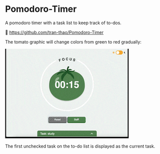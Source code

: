 # Pomodoro-Timer
A pomodoro timer with a task list to keep track of to-dos.


🔗 https://github.com/tran-thao/Pomodoro-Timer

The tomato graphic will change colors from green to red gradually:


![Pomodoro Timer Demo GIF](https://github.com/ph9th/Pomodoro-Timer/blob/main/pomodoroTimer_demo.gif)

The first unchecked task on the to-do list is displayed as the current task.
